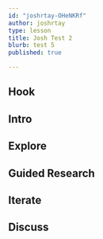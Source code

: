 ```yaml
---
id: "joshrtay-OHeNKRf"
author: joshrtay
type: lesson
title: Josh Test 2
blurb: test 5
published: true

---
```


## Hook
<!-- -->
## Intro
<!-- -->
## Explore
<!-- -->
## Guided Research
<!-- -->
## Iterate
<!-- -->
## Discuss
